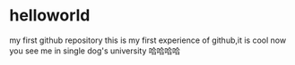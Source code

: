 # helloworld
my first github repository
this is my first experience of github,it is cool
now you see me
in single dog's university
哈哈哈哈